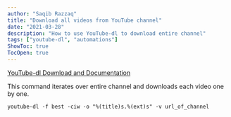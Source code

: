 ```yaml
---
author: "Saqib Razzaq"
title: "Download all videos from YouTube channel"
date: "2021-03-28"
description: "How to use YouTube-dl to download entire channel"
tags: ["youtube-dl", "automations"]
ShowToc: true
TocOpen: true
---
```


[YouTube-dl Download and Documentation](https://youtube-dl.org/)

This command iterates over entire channel and downloads each video one by one.

`youtube-dl -f best -ciw -o "%(title)s.%(ext)s" -v url_of_channel`